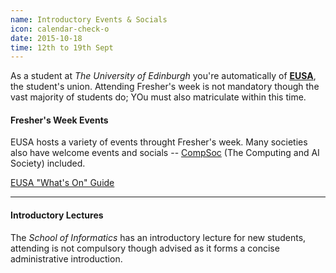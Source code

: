 ```yaml
---
name: Introductory Events & Socials
icon: calendar-check-o
date: 2015-10-18
time: 12th to 19th Sept
---
```


<!-- 
Were using image in Front Matter
image: whats-on.png 
-->

As a student at *The University of Edinburgh* you're automatically of [**EUSA**](https://www.eusa.ed.ac.uk), the
student's union. Attending Fresher's week is not mandatory though the vast majority
of students do; YOu must also matriculate within  this time.

#### Fresher's Week Events

EUSA hosts a variety of events throught Fresher's week. Many societies also have welcome 
events and socials -- [CompSoc](http://comp-soc.com) (The Computing and AI Society) included.

<a href="" class="btn btn-default">
    EUSA "What's On" Guide
</a>

---

#### Introductory Lectures

The *School of Informatics* has an introductory lecture for new students, attending is not compulsory
though advised as it forms a concise administrative introduction.


